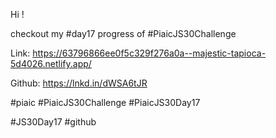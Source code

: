 Hi !



checkout my #day17 progress of #PiaicJS30Challenge



Link: https://63796866ee0f5c329f276a0a--majestic-tapioca-5d4026.netlify.app/

Github: https://lnkd.in/dWSA6tJR



#piaic #PiaicJS30Challenge #PiaicJS30Day17

#JS30Day17 #github